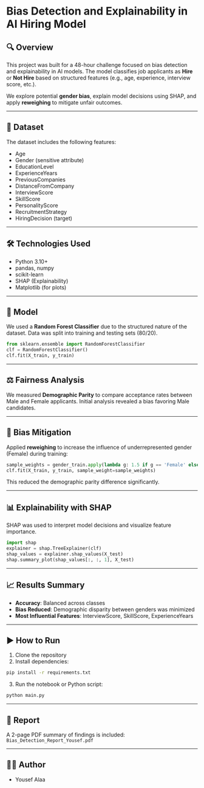 # Bias Detection and Explainability in AI Hiring Model

## 🔍 Overview

This project was built for a 48-hour challenge focused on bias detection and explainability in AI models. The model classifies job applicants as **Hire** or **Not Hire** based on structured features (e.g., age, experience, interview score, etc.).

We explore potential **gender bias**, explain model decisions using SHAP, and apply **reweighing** to mitigate unfair outcomes.

---

## 📁 Dataset

The dataset includes the following features:
- Age
- Gender (sensitive attribute)
- EducationLevel
- ExperienceYears
- PreviousCompanies
- DistanceFromCompany
- InterviewScore
- SkillScore
- PersonalityScore
- RecruitmentStrategy
- HiringDecision (target)

---

## 🛠️ Technologies Used

- Python 3.10+
- pandas, numpy
- scikit-learn
- SHAP (Explainability)
- Matplotlib (for plots)

---

## 🧠 Model

We used a **Random Forest Classifier** due to the structured nature of the dataset. Data was split into training and testing sets (80/20).

```python
from sklearn.ensemble import RandomForestClassifier
clf = RandomForestClassifier()
clf.fit(X_train, y_train)
```

---

## ⚖️ Fairness Analysis

We measured **Demographic Parity** to compare acceptance rates between Male and Female applicants. Initial analysis revealed a bias favoring Male candidates.

---

## 🔁 Bias Mitigation

Applied **reweighing** to increase the influence of underrepresented gender (Female) during training:

```python
sample_weights = gender_train.apply(lambda g: 1.5 if g == 'Female' else 1.0).values
clf.fit(X_train, y_train, sample_weight=sample_weights)
```

This reduced the demographic parity difference significantly.

---

## 📊 Explainability with SHAP

SHAP was used to interpret model decisions and visualize feature importance.

```python
import shap
explainer = shap.TreeExplainer(clf)
shap_values = explainer.shap_values(X_test)
shap.summary_plot(shap_values[:, :, 1], X_test)
```

---

## 📈 Results Summary

- **Accuracy**: Balanced across classes
- **Bias Reduced**: Demographic disparity between genders was minimized
- **Most Influential Features**: InterviewScore, SkillScore, ExperienceYears

---

## ▶️ How to Run

1. Clone the repository
2. Install dependencies:
```bash
pip install -r requirements.txt
```
3. Run the notebook or Python script:
```bash
python main.py
```

---

## 📄 Report

A 2-page PDF summary of findings is included: `Bias_Detection_Report_Yousef.pdf`

---

## 👨‍💻 Author

- Yousef Alaa
